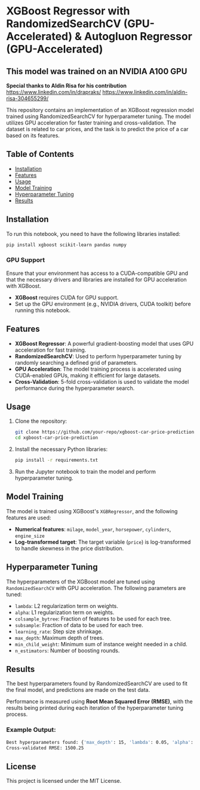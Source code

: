# XGBoost Regressor with RandomizedSearchCV (GPU-Accelerated) & Autogluon Regressor (GPU-Accelerated)
## This model was trained on an NVIDIA A100 GPU
**Special thanks to Aldin Risa for his contribution**
https://www.linkedin.com/in/drapraks/
https://www.linkedin.com/in/aldin-risa-304655299/

This repository contains an implementation of an XGBoost regression model trained using RandomizedSearchCV for hyperparameter tuning. The model utilizes GPU acceleration for faster training and cross-validation. The dataset is related to car prices, and the task is to predict the price of a car based on its features.

## Table of Contents
- [Installation](#installation)
- [Features](#features)
- [Usage](#usage)
- [Model Training](#model-training)
- [Hyperparameter Tuning](#hyperparameter-tuning)
- [Results](#results)

## Installation

To run this notebook, you need to have the following libraries installed:

```bash
pip install xgboost scikit-learn pandas numpy
```

### GPU Support

Ensure that your environment has access to a CUDA-compatible GPU and that the necessary drivers and libraries are installed for GPU acceleration with XGBoost.

- **XGBoost** requires CUDA for GPU support.
- Set up the GPU environment (e.g., NVIDIA drivers, CUDA toolkit) before running this notebook.

## Features

- **XGBoost Regressor**: A powerful gradient-boosting model that uses GPU acceleration for fast training.
- **RandomizedSearchCV**: Used to perform hyperparameter tuning by randomly searching a defined grid of parameters.
- **GPU Acceleration**: The model training process is accelerated using CUDA-enabled GPUs, making it efficient for large datasets.
- **Cross-Validation**: 5-fold cross-validation is used to validate the model performance during the hyperparameter search.

## Usage

1. Clone the repository:
   ```bash
   git clone https://github.com/your-repo/xgboost-car-price-prediction.git
   cd xgboost-car-price-prediction
   ```

2. Install the necessary Python libraries:
   ```bash
   pip install -r requirements.txt
   ```

3. Run the Jupyter notebook to train the model and perform hyperparameter tuning.

## Model Training

The model is trained using XGBoost's `XGBRegressor`, and the following features are used:

- **Numerical features**: `milage`, `model_year`, `horsepower`, `cylinders`, `engine_size`
- **Log-transformed target**: The target variable (`price`) is log-transformed to handle skewness in the price distribution.

## Hyperparameter Tuning

The hyperparameters of the XGBoost model are tuned using `RandomizedSearchCV` with GPU acceleration. The following parameters are tuned:

- `lambda`: L2 regularization term on weights.
- `alpha`: L1 regularization term on weights.
- `colsample_bytree`: Fraction of features to be used for each tree.
- `subsample`: Fraction of data to be used for each tree.
- `learning_rate`: Step size shrinkage.
- `max_depth`: Maximum depth of trees.
- `min_child_weight`: Minimum sum of instance weight needed in a child.
- `n_estimators`: Number of boosting rounds.

## Results

The best hyperparameters found by RandomizedSearchCV are used to fit the final model, and predictions are made on the test data. 

Performance is measured using **Root Mean Squared Error (RMSE)**, with the results being printed during each iteration of the hyperparameter tuning process.

### Example Output:

```bash
Best hyperparameters found: {'max_depth': 15, 'lambda': 0.05, 'alpha': 0.05, ...}
Cross-validated RMSE: 1500.25
```

## License

This project is licensed under the MIT License.
